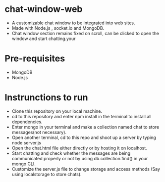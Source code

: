 # chat-window-web
- A customizable chat window to be integrated into web sites.
- Made with Node.js , socket.io and MongoDB.
- Chat window section remains fixed on scroll, can be clicked to open the window and start chatting.your

# Pre-requisites
- MongoDB
- Node.js

# Instrunctions to run
- Clone this repository on your local machine.
- cd to this repository and enter npm install in the terminal to install all dependencies.
- Enter mongo in your terminal and make a collection named chat to store messages(not necessary).
- Open another terminal, cd to this repo and shoot up a server by typing node server.js
- Open the chat.html file either directly or by hosting it on localhost.
- Start chatting and check whether the messages are being communicated properly or not by using db.collection.find() in your mongo  CLI.
- Customize the server.js file to change storage and access methods (Say using localstorage to store chats).
